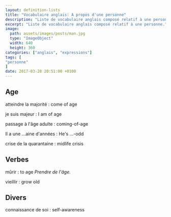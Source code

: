 ```yaml
---
layout: definition-lists
title: "Vocabulaire anglais: A propos d'une personne"
description: "Liste de vocabulaire anglais composé relatif à une personne."
excerpt: "Liste de vocabulaire anglais composé relatif à une personne."
image:
  path: assets/images/posts/man.jpg
  type: "ImageObject"
  width: 640
  height: 360
categories: ["anglais", "expressions"]
tags: [
"personne"
]
date: 2017-03-28 20:51:00 +0100
---
```


## Age

atteindre la majorité
: come of age

je suis majeur
: I am of age

passage à l'âge adulte
: coming-of-age

Il a une ...aine d'années
: He's ...-odd

crise de la quarantaine
: midlife crisis


## Verbes

mûrir
: to age
*Prendre de l'âge.*

vieillir
: grow old


## Divers

connaissance de soi
: self-awareness
